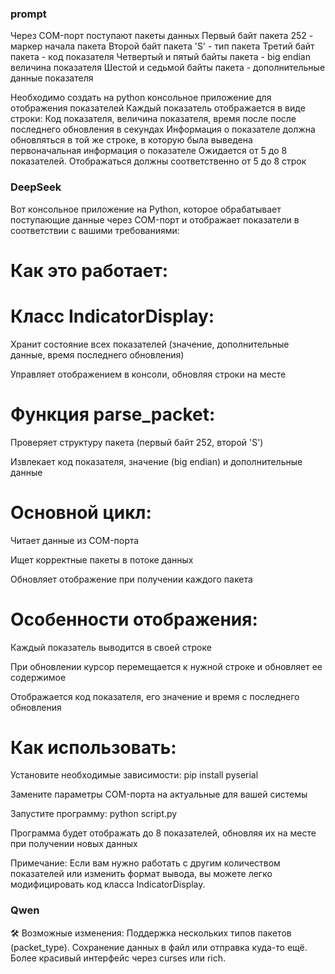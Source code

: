 ### prompt

Через COM-порт поступают пакеты данных
Первый байт пакета 252 - маркер начала пакета
Второй байт пакета 'S' - тип пакета
Третий байт пакета - код показателя
Четвертый и пятый байты пакета - big endian величина показателя
Шестой и седьмой байты пакета - дополнительные данные показателя

Необходимо создать на python консольное приложение для отображения показателей
Каждый показатель отображается в виде строки: Код показателя, величина показателя, время после после последнего обновления в секундах
Информация о показателе должна обновляться в той же строке, в которую была выведена первоначальная информация о показателе
Ожидается от 5 до 8 показателей. Отображаться должны соответственно от 5 до 8 строк

### DeepSeek

Вот консольное приложение на Python, которое обрабатывает поступающие данные через COM-порт и отображает показатели в соответствии с вашими требованиями:

# Как это работает:
# Класс IndicatorDisplay:

Хранит состояние всех показателей (значение, дополнительные данные, время последнего обновления)

Управляет отображением в консоли, обновляя строки на месте

# Функция parse_packet:

Проверяет структуру пакета (первый байт 252, второй 'S')

Извлекает код показателя, значение (big endian) и дополнительные данные

# Основной цикл:

Читает данные из COM-порта

Ищет корректные пакеты в потоке данных

Обновляет отображение при получении каждого пакета

# Особенности отображения:

Каждый показатель выводится в своей строке

При обновлении курсор перемещается к нужной строке и обновляет ее содержимое

Отображается код показателя, его значение и время с последнего обновления

# Как использовать:
Установите необходимые зависимости: pip install pyserial

Замените параметры COM-порта на актуальные для вашей системы

Запустите программу: python script.py

Программа будет отображать до 8 показателей, обновляя их на месте при получении новых данных

Примечание: Если вам нужно работать с другим количеством показателей или изменить формат вывода, вы можете легко модифицировать код класса IndicatorDisplay.

### Qwen

🛠️ Возможные изменения:
Поддержка нескольких типов пакетов (packet_type).
Сохранение данных в файл или отправка куда-то ещё.
Более красивый интерфейс через curses или rich.

